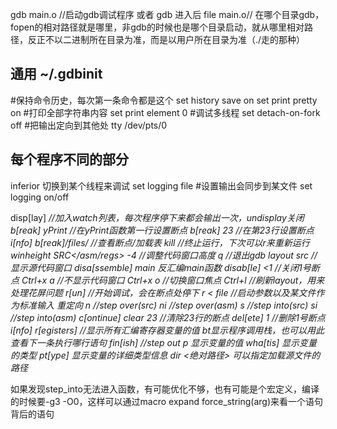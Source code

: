 gdb main.o //启动gdb调试程序 或者 gdb 进入后 file main.o// 在哪个目录gdb，fopen的相对路径就是哪里，非gdb的时候也是哪个目录启动，就从哪里相对路径，反正不以二进制所在目录为准，而是以用户所在目录为准（./走的那种）

## 通用 ~/.gdbinit
#保持命令历史，每次第一条命令都是这个
set history save on
set print pretty on
#打印全部字符串内容
set print element 0
#调试多线程
set detach-on-fork off
#把输出定向到其他处
tty /dev/pts/0

## 每个程序不同的部分
inferior <num> 切换到某个线程来调试
set logging file <file name> #设置输出会同步到某文件
set logging on/off

disp[lay] <var> //加入watch列表，每次程序停下来都会输出一次，undisplay关闭
b[reak] yPrint //在yPrint函数第一行设置断点
b[reak] 23 //在第23行设置断点
i[nfo] b[reak]/files/ //查看断点/加载表
kill //终止运行，下次可以r来重新运行
winheight SRC</asm/regs> -4 //调整代码窗口高度
q //退出gdb
layout src //显示源代码窗口
disa[ssemble] main 反汇编main函数
disab[le] <1 //关闭1号断点
Ctrl+x a //不显示代码窗口
Ctrl+x o //切换窗口焦点
Ctrl+l //刷新layout，用来处理花屏问题
r[un] //开始调试，会在断点处停下 <args> r < file //启动参数以及某文件作为标准输入 重定向
n //step over(src)
ni //step over(asm)
s //step into(src)
si //step into(asm)
c[ontinue]
clear 23 //清除23行的断点
del[ete] 1 //删除1号断点
i[nfo] r[egisters] //显示所有汇编寄存器变量的值
bt显示程序调用栈，也可以用此查看下一条执行哪行语句
fin[ish] //step out
p 显示变量的值
wha[tis] 显示变量的类型
pt[ype] 显示变量的详细类型信息
dir <绝对路径> 可以指定加载源文件的路径



如果发现step_into无法进入函数，有可能优化不够，也有可能是个宏定义，编译的时候要-g3 -O0，这样可以通过macro expand force_string(arg)来看一个语句背后的语句
